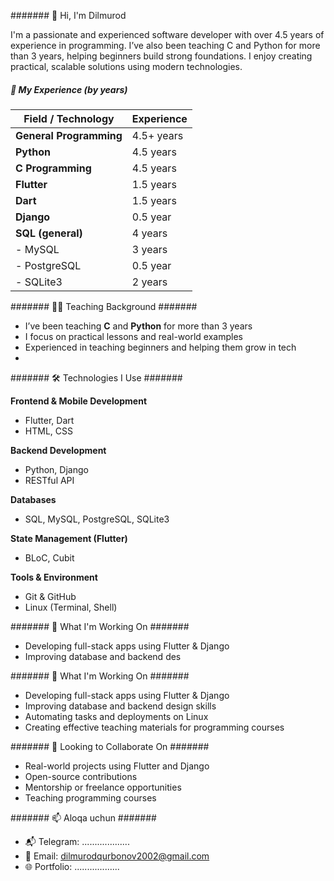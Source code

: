 ####### 👋 Hi, I'm Dilmurod

I'm a passionate and experienced software developer with over 4.5 years of experience in programming. I’ve also been teaching C and Python for more than 3 years, helping beginners build strong foundations. I enjoy creating practical, scalable solutions using modern technologies.
 ##### 💬 My Experience (by years)
 
| Field / Technology        | Experience       |
|---------------------------|------------------|
| **General Programming**   | 4.5+ years        |
| **Python**                | 4.5 years         |
| **C Programming**         | 4.5 years         |
| **Flutter**               | 1.5 years         |
| **Dart**                  | 1.5 years         |a
| **Django**                | 0.5 year          |
| **SQL (general)**         | 4 years           |
| - MySQL                   | 3 years           |
| - PostgreSQL              | 0.5 year          |
| - SQLite3                 | 2 years           |

####### 🧑‍🏫 Teaching Background  #######
- I’ve been teaching **C** and **Python** for more than 3 years  
- I focus on practical lessons and real-world examples  
- Experienced in teaching beginners and helping them grow in tech
- 
####### 🛠 Technologies I Use  #######

**Frontend & Mobile Development**  
- Flutter, Dart  
- HTML, CSS

**Backend Development**  
- Python, Django  
- RESTful API
  
**Databases**
- SQL, MySQL, PostgreSQL, SQLite3
  
**State Management (Flutter)**  
- BLoC, Cubit
  
**Tools & Environment**  
- Git & GitHub  
- Linux (Terminal, Shell)

####### 🚀 What I'm Working On #######
- Developing full-stack apps using Flutter & Django  
- Improving database and backend des
  
####### 🚀 What I'm Working On  #######
- Developing full-stack apps using Flutter & Django  
- Improving database and backend design skills  
- Automating tasks and deployments on Linux  
- Creating effective teaching materials for programming courses
  
####### 🤝 Looking to Collaborate On  #######
- Real-world projects using Flutter and Django  
- Open-source contributions  
- Mentorship or freelance opportunities  
- Teaching programming courses
 
####### 📫 Aloqa uchun   #######
- 📬 Telegram: ...................  
- 📧 Email: dilmurodqurbonov2002@gmail.com  
- 🌐 Portfolio: ..................
